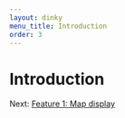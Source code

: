 ```yaml
---
layout: dinky
menu_title: Introduction
order: 3
---
```


# Introduction

Next: [Feature 1: Map display](display.html)
